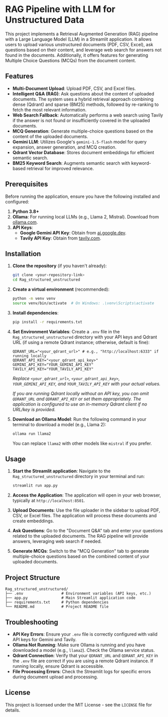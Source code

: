 # RAG Pipeline with LLM for Unstructured Data

This project implements a Retrieval Augmented Generation (RAG) pipeline with a Large Language Model (LLM) in a Streamlit application. It allows users to upload various unstructured documents (PDF, CSV, Excel), ask questions based on their content, and leverage web search for answers not found in the documents. Additionally, it offers features for generating Multiple Choice Questions (MCQs) from the document content.

## Features

- **Multi-Document Upload**: Upload PDF, CSV, and Excel files.
- **Intelligent Q&A (RAG)**: Ask questions about the content of uploaded documents. The system uses a hybrid retrieval approach combining dense (Qdrant) and sparse (BM25) methods, followed by re-ranking to fetch the most relevant information.
- **Web Search Fallback**: Automatically performs a web search using Tavily if the answer is not found or insufficiently covered in the uploaded documents.
- **MCQ Generation**: Generate multiple-choice questions based on the content of the uploaded documents.
- **Gemini LLM**: Utilizes Google's `gemini-1.5-flash` model for query expansion, answer generation, and MCQ creation.
- **Qdrant Vector Database**: Stores document embeddings for efficient semantic search.
- **BM25 Keyword Search**: Augments semantic search with keyword-based retrieval for improved relevance.

## Prerequisites

Before running the application, ensure you have the following installed and configured:

1. **Python 3.8+**
2. **Ollama**: For running local LLMs (e.g., Llama 2, Mistral). Download from [ollama.com](https://ollama.com/).
3. **API Keys**:
   * **Google Gemini API Key**: Obtain from [ai.google.dev](https://ai.google.dev/).
   * **Tavily API Key**: Obtain from [tavily.com](https://tavily.com/).

## Installation

1. **Clone the repository** (if you haven't already):

   ```bash
   git clone <your-repository-link>
   cd Rag_structured_unstructured
   ```
2. **Create a virtual environment** (recommended):

   ```bash
   python -m venv venv
   source venv/bin/activate  # On Windows: .\venv\Scripts\activate
   ```
3. **Install dependencies**:

   ```bash
   pip install -r requirements.txt
   ```
4. **Set Environment Variables**:
   Create a `.env` file in the `Rag_structured_unstructured` directory with your API keys and Qdrant URL (if using a remote Qdrant instance; otherwise, default is fine):

   ```
   QDRANT_URL="<your_qdrant_url>" # e.g., "http://localhost:6333" if running locally
   QDRANT_API_KEY="<your_qdrant_api_key>"
   GEMINI_API_KEY="YOUR_GEMINI_API_KEY"
   TAVILY_API_KEY="YOUR_TAVILY_API_KEY"
   ```

   *Replace `<your_qdrant_url>`, `<your_qdrant_api_key>`, `YOUR_GEMINI_API_KEY`, and `YOUR_TAVILY_API_KEY` with your actual values.*

   *If you are running Qdrant locally without an API key, you can omit `QDRANT_URL` and `QDRANT_API_KEY` or set them appropriately. The application is configured to use an in-memory Qdrant client if no URL/key is provided.*
5. **Download an Ollama Model**:
   Run the following command in your terminal to download a model (e.g., Llama 2):

   ```bash
   ollama run llama2
   ```

   You can replace `llama2` with other models like `mistral` if you prefer.

## Usage

1. **Start the Streamlit application**:
   Navigate to the `Rag_structured_unstructured` directory in your terminal and run:

   ```bash
   streamlit run app.py
   ```
2. **Access the Application**: The application will open in your web browser, typically at `http://localhost:8501`.
3. **Upload Documents**: Use the file uploader in the sidebar to upload PDF, CSV, or Excel files. The application will process these documents and create embeddings.
4. **Ask Questions**: Go to the "Document Q&A" tab and enter your questions related to the uploaded documents. The RAG pipeline will provide answers, leveraging web search if needed.
5. **Generate MCQs**: Switch to the "MCQ Generation" tab to generate multiple-choice questions based on the combined content of your uploaded documents.

## Project Structure

```
Rag_structured_unstructured/
├── .env                 # Environment variables (API keys, etc.)
├── app.py               # Main Streamlit application code
├── requirements.txt     # Python dependencies
└── README.md            # Project README file
```

## Troubleshooting

- **API Key Errors**: Ensure your `.env` file is correctly configured with valid API keys for Gemini and Tavily.
- **Ollama Not Running**: Make sure Ollama is running and you have downloaded a model (e.g., `llama2`). Check the Ollama service status.
- **Qdrant Connection**: Verify that your `QDRANT_URL` and `QDRANT_API_KEY` in the `.env` file are correct if you are using a remote Qdrant instance. If running locally, ensure Qdrant is accessible.
- **File Processing Errors**: Check the Streamlit logs for specific errors during document upload and processing.

## License

This project is licensed under the MIT License - see the `LICENSE` file for details.
